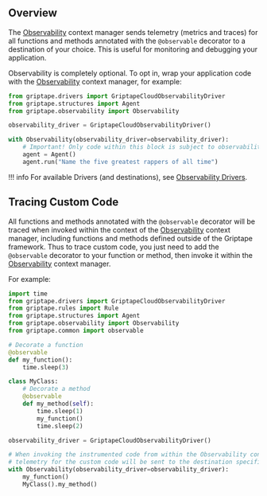 ## Overview

The [Observability](../../reference/griptape/observability/observability.md) context manager sends telemetry (metrics and traces) for all functions and methods annotated with the `@observable` decorator to a destination of your choice. This is useful for monitoring and debugging your application.

Observability is completely optional. To opt in, wrap your application code with the [Observability](../../reference/griptape/observability/observability.md) context manager, for example:

```python title="PYTEST_IGNORE"
from griptape.drivers import GriptapeCloudObservabilityDriver
from griptape.structures import Agent
from griptape.observability import Observability

observability_driver = GriptapeCloudObservabilityDriver()

with Observability(observability_driver=observability_driver):
    # Important! Only code within this block is subject to observability
    agent = Agent()
    agent.run("Name the five greatest rappers of all time")
```

!!! info
    For available Drivers (and destinations), see [Observability Drivers](../drivers/observability-drivers.md).

## Tracing Custom Code

All functions and methods annotated with the `@observable` decorator will be traced when invoked within the context of the [Observability](../../reference/griptape/observability/observability.md) context manager, including functions and methods defined outside of the Griptape framework. Thus to trace custom code, you just need to add the `@observable` decorator to your function or method, then invoke it within the [Observability](../../reference/griptape/observability/observability.md) context manager.

For example:

```python title="PYTEST_IGNORE"
import time
from griptape.drivers import GriptapeCloudObservabilityDriver
from griptape.rules import Rule
from griptape.structures import Agent
from griptape.observability import Observability
from griptape.common import observable

# Decorate a function
@observable
def my_function():
    time.sleep(3)

class MyClass:
    # Decorate a method
    @observable
    def my_method(self):
        time.sleep(1)
        my_function()
        time.sleep(2)

observability_driver = GriptapeCloudObservabilityDriver()

# When invoking the instrumented code from within the Observability context manager, the
# telemetry for the custom code will be sent to the destination specified by the driver.
with Observability(observability_driver=observability_driver):
    my_function()
    MyClass().my_method()
```
